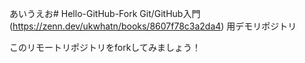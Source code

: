 あいうえお# Hello-GitHub-Fork
 Git/GitHub入門(https://zenn.dev/ukwhatn/books/8607f78c3a2da4) 用デモリポジトリ
 
 このリモートリポジトリをforkしてみましょう！